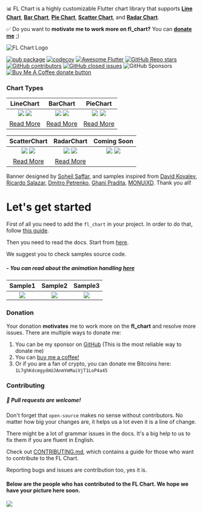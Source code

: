 📊 FL Chart is a highly customizable Flutter chart library that supports **[Line Chart](https://app.flchart.dev/#/line)**, **[Bar Chart](https://app.flchart.dev/#/bar)**, **[Pie Chart](https://app.flchart.dev/#/pie)**, **[Scatter Chart](https://app.flchart.dev/#/scatter)**, and **[Radar Chart](https://app.flchart.dev/#/radar)**.

✅ Do you want to **motivate me to work more on fl_chart?** You can **[donate me](https://github.com/imaNNeo/fl_chart#donation)** ;)

![FL Chart Logo](https://github.com/imaNNeo/fl_chart/raw/master/repo_files/images/landing_logo.jpg)

[![pub package](https://img.shields.io/pub/v/fl_chart.svg)](https://pub.dartlang.org/packages/fl_chart)
[![codecov](https://codecov.io/gh/imaNNeo/fl_chart/branch/master/graph/badge.svg?token=XBhsIZBbZG)](https://codecov.io/gh/imaNNeo/fl_chart)
<a href="https://github.com/Solido/awesome-flutter#charts"><img src="https://img.shields.io/badge/awesome-flutter-blue.svg?longCache=true" alt="Awesome Flutter"></a>
<a href="https://pub.dev/packages/fl_chart"><img alt="GitHub Repo stars" src="https://img.shields.io/github/stars/imaNNeo/fl_chart"></a>
<a href="https://github.com/imaNNeo/fl_chart/graphs/contributors"><img alt="GitHub contributors" src="https://img.shields.io/github/contributors/imaNNeo/fl_chart"></a>
<a href="https://githubc.com/imaNNeo/fl_chart/issues?q=is%3Aissue+is%3Aclosed"><img src="https://img.shields.io/github/issues-closed-raw/imaNNeo/fl_chart" alt="GitHub closed issues"></a>
![GitHub Sponsors](https://img.shields.io/github/sponsors/imaNNeo) 
<span class="badge-buymeacoffee">
<a href="https://www.buymeacoffee.com/fl_chart" title="Donate to this project using Buy Me A Coffee"><img src="https://img.shields.io/badge/buy%20me%20a%20coffee-donate-yellow.svg" alt="Buy Me A Coffee donate button" /></a>
</span>

### Chart Types

|LineChart	|BarChart		|PieChart		|
|:------------:|:------------:|:-------------:|
|	[![](https://github.com/imaNNeo/fl_chart/raw/master/repo_files/images/line_chart/line_chart_sample_1.gif)](https://github.com/imaNNeo/fl_chart/blob/master/repo_files/documentations/line_chart.md#sample-1-source-code) [![](https://github.com/imaNNeo/fl_chart/raw/master/repo_files/images/line_chart/line_chart_sample_2.gif)](https://github.com/imaNNeo/fl_chart/blob/master/repo_files/documentations/line_chart.md#sample-2-source-code)  |	[![](https://github.com/imaNNeo/fl_chart/raw/master/repo_files/images/bar_chart/bar_chart_sample_1.gif)](https://github.com/imaNNeo/fl_chart/blob/master/repo_files/documentations/bar_chart.md#sample-1-source-code) [![](https://github.com/imaNNeo/fl_chart/raw/master/repo_files/images/bar_chart/bar_chart_sample_2.gif)](https://github.com/imaNNeo/fl_chart/blob/master/repo_files/documentations/bar_chart.md#sample-2-source-code)  | [![](https://github.com/imaNNeo/fl_chart/raw/master/repo_files/images/pie_chart/pie_chart_sample_1.gif)](https://github.com/imaNNeo/fl_chart/blob/master/repo_files/documentations/pie_chart.md#sample-1-source-code) [![](https://github.com/imaNNeo/fl_chart/raw/master/repo_files/images/pie_chart/pie_chart_sample_2.gif)](https://github.com/imaNNeo/fl_chart/blob/master/repo_files/documentations/pie_chart.md#sample-2-source-code) |
|[Read More](https://github.com/imaNNeo/fl_chart/blob/master/repo_files/documentations/line_chart.md)|[Read More](https://github.com/imaNNeo/fl_chart/blob/master/repo_files/documentations/bar_chart.md)|[Read More](https://github.com/imaNNeo/fl_chart/blob/master/repo_files/documentations/pie_chart.md)|

|ScatterChart	|RadarChart| Coming Soon|
|:------------:|:------------:|:-------------:|
|	[![](https://github.com/imaNNeo/fl_chart/raw/master/repo_files/images/scatter_chart/scatter_chart_sample_1.gif)](https://github.com/imaNNeo/fl_chart/blob/master/repo_files/documentations/scatter_chart.md#sample-1-source-code) [![](https://github.com/imaNNeo/fl_chart/raw/master/repo_files/images/scatter_chart/scatter_chart_sample_2.gif)](https://github.com/imaNNeo/fl_chart/blob/master/repo_files/documentations/scatter_chart.md#sample-2-source-code)  |	![](https://github.com/imaNNeo/fl_chart/raw/master/repo_files/images/radar_chart/radar_chart_sample_1.jpg)  ![](https://github.com/imaNNeo/fl_chart/raw/master/repo_files/images/blank.jpg)|![](https://github.com/imaNNeo/fl_chart/raw/master/repo_files/images/blank.jpg) ![](https://github.com/imaNNeo/fl_chart/raw/master/repo_files/images/blank.jpg)|
|[Read More](https://github.com/imaNNeo/fl_chart/blob/master/repo_files/documentations/scatter_chart.md)|[Read More](https://github.com/imaNNeo/fl_chart/blob/master/repo_files/documentations/radar_chart.md)||

Banner designed by [Soheil Saffar](https://www.linkedin.com/in/soheilsaffar), and
samples inspired from
[David Kovalev](https://dribbble.com/shots/5560237-Live-Graphs-XD),
[Ricardo Salazar](https://dribbble.com/shots/1956890-Data-Stats),
[Dmitro Petrenko](https://dribbble.com/shots/5425378-Mobile-Application-Dashboard-for-Stock-Platform),
[Ghani Pradita](https://dribbble.com/shots/6379476-Calories-Management-App),
[MONUiXD](https://www.uplabs.com/posts/chart-pie-chart-bar-chart).
Thank you all!



# Let's get started

First of all you need to add the `fl_chart` in your project. In order to do that, follow [this guide](https://pub.dev/packages/fl_chart/install).

Then you need to read the docs. Start from [here](https://github.com/imaNNeo/fl_chart/blob/master/repo_files/documentations/index.md).

We suggest you to check samples source code.

##### - You can read about the animation handling [here](https://github.com/imaNNeo/fl_chart/blob/master/repo_files/documentations/handle_animations.md)
|Sample1	|Sample2		|Sample3		|
|:------------:|:------------:|:-------------:|
|	[![](https://github.com/imaNNeo/fl_chart/raw/master/repo_files/images/line_chart/line_chart_sample_1_anim.gif)](https://github.com/imaNNeo/fl_chart/blob/master/repo_files/documentations/line_chart.md#sample-1-source-code)   |	[![](https://github.com/imaNNeo/fl_chart/raw/master/repo_files/images/line_chart/line_chart_sample_2_anim.gif)](https://github.com/imaNNeo/fl_chart/blob/master/repo_files/documentations/line_chart.md#sample-2-source-code) | [![](https://github.com/imaNNeo/fl_chart/raw/master/repo_files/images/bar_chart/bar_chart_sample_1_anim.gif)](https://github.com/imaNNeo/fl_chart/blob/master/repo_files/documentations/bar_chart.md#sample-1-source-code) |


### Donation
Your donation **motivates** me to work more on the **fl_chart** and resolve more issues.
There are multiple ways to donate me:

1. You can be my sponsor on [GitHub](https://github.com/sponsors/imaNNeo) (This is the most reliable way to donate me)
2. You can <a href="https://www.buymeacoffee.com/fl_chart">buy me a coffee!</a>
3. Or if you are a fan of crypto, you can donate me Bitcoins here: `1L7ghKdcmgydmUJAnmYmMaiVjT1LoP4a45`

### Contributing
##### :beer: Pull requests are welcome!
Don't forget that `open-source` makes no sense without contributors. No matter how big your changes are, it helps us a lot even it is a line of change.

There might be a lot of grammar issues in the docs. It's a big help to us to fix them if you are fluent in English.

Check out [CONTRIBUTING.md](https://github.com/imaNNeo/fl_chart/blob/master/CONTRIBUTING.md), which contains a guide for those who want to contribute to the FL Chart.

Reporting bugs and issues are contribution too, yes it is.

#### Below are the people who has contributed to the FL Chart. We hope we have your picture here soon.
[![](https://opencollective.com/fl_chart/contributors.svg?width=890&button=false)](https://github.com/imaNNeo/fl_chart/graphs/contributors)
